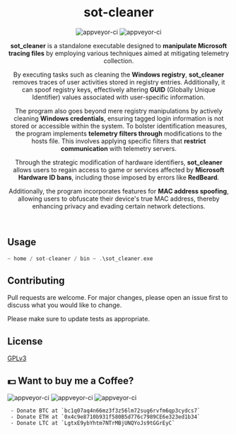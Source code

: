 <p align="center">
<h1 align="center">sot-cleaner</h1>
<p align="center">
  <img src="https://img.shields.io/badge/Windows-0078D6?style=for-the-badge&logo=windows&logoColor=white" alt="appveyor-ci" />
  <img src="https://img.shields.io/badge/C%2B%2B-00599C?style=for-the-badge&logo=c%2B%2B&logoColor=white" alt="appveyor-ci" />
</p>
<p align="center">
  <strong>sot_cleaner</strong> is a standalone executable designed to <strong>manipulate Microsoft tracing files</strong> by employing various techniques aimed at mitigating telemetry collection.
<p align="center">By executing tasks such as cleaning the <strong>Windows registry</strong>, <strong>sot_cleaner</strong> removes traces of user activities stored in registry entries. Additionally, it can spoof registry keys, effectively altering <strong>GUID</strong> (Globally Unique Identifier) values associated with user-specific information.
<p align="center">
The program also goes beyond mere registry manipulations by actively cleaning  <strong>Windows credentials</strong>, ensuring tagged login information is not stored or accessible within the system. To bolster identification measures, the program implements  <strong>telemetry filters through</strong> modifications to the hosts file. This involves applying specific filters that  <strong>restrict communication</strong> with telemetry servers.
<p align="center">
  Through the strategic modification of hardware identifiers, <strong>sot_cleaner</strong> allows users to regain access to game or services affected by <strong>Microsoft Hardware ID bans</strong>, including those imposed by errors like <strong>RedBeard</strong>.
<p align="center">
Additionally, the program incorporates features for <strong>MAC address spoofing</strong>, allowing users to obfuscate their device's true MAC address, thereby enhancing privacy and evading certain network detections.
</p>
</p>
</p>
</p>
</p>
</p>
</p>

</br>


## Usage

```cpp
~ home / sot-cleaner / bin ~ .\sot_cleaner.exe
```

## Contributing
Pull requests are welcome. For major changes, please open an issue first to discuss what you would like to change.

Please make sure to update tests as appropriate.

## License
[GPLv3](https://choosealicense.com/licenses/gpl-3.0/)

## 💵 Want to buy me a Coffee?
<p align="left">
  <img src="https://img.shields.io/badge/Bitcoin-000000?style=for-the-badge&logo=bitcoin&logoColor=white" alt="appveyor-ci" />
  <img src="https://img.shields.io/badge/Ethereum-3C3C3D?style=for-the-badge&logo=Ethereum&logoColor=white" alt="appveyor-ci" />
  <img src="https://img.shields.io/badge/Litecoin-A6A9AA?style=for-the-badge&logo=Litecoin&logoColor=white" alt="appveyor-ci" />
</p>

     - Donate BTC at `bc1q07aq4n66mz3f3z56lm72sug6rvfm6qp3cydcs7`
     - Donate ETH at `0x4c9e8710b931f580B5d776c7989CE6e323ed1b34`
     - Donate LTC at `LgtxE9ybYhtm7NTrMBjUNQYoJs9tGGrEyC`
